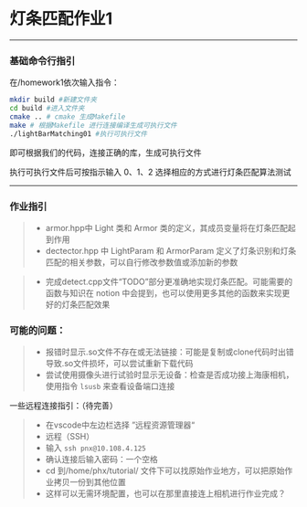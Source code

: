 # 灯条匹配作业1

------
### 基础命令行指引

在/homework1依次输入指令：
```bash
mkdir build #新建文件夹
cd build #进入文件夹
cmake .. # cmake 生成Makefile
make # 根据Makefile 进行连接编译生成可执行文件
./lightBarMatching01 #执行可执行文件
```
即可根据我们的代码，连接正确的库，生成可执行文件

执行可执行文件后可按指示输入 0、1、2 选择相应的方式进行灯条匹配算法测试

------
### 作业指引

> + armor.hpp中 Light 类和 Armor 类的定义，其成员变量将在灯条匹配起到作用
> + dectector.hpp 中 LightParam 和 ArmorParam 定义了灯条识别和灯条匹配的相关参数，可以自行修改参数值或添加新的参数

> + 完成detect.cpp文件“TODO”部分更准确地实现灯条匹配。可能需要的函数与知识在 notion 中会提到，也可以使用更多其他的函数来实现更好的灯条匹配效果






### 可能的问题：
> + 报错时显示.so文件不存在或无法链接：可能是复制或clone代码时出错导致.so文件损坏，可以尝试重新下载代码
> + 尝试使用摄像头进行试验时显示无设备：检查是否成功接上海康相机，使用指令 `lsusb` 来查看设备端口连接

一些远程连接指引：（待完善）

> + 在vscode中左边栏选择 ”远程资源管理器“ 
> + 远程（SSH） 
> + 输入  `ssh pnx@10.108.4.125`
> + 确认连接后输入密码：一个空格 
> + cd 到/home/phx/tutorial/ 文件下可以找原始作业地方，可以把原始作业拷贝一份到其他位置
> + 这样可以无需环境配置，也可以在那里直接连上相机进行作业完成？
> 

